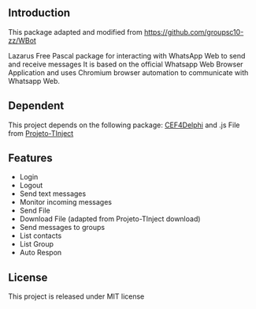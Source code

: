 ## Introduction

This package adapted and modified from https://github.com/groupsc10-zz/WBot

Lazarus Free Pascal package for interacting with WhatsApp Web to send and receive messages
It is based on the official Whatsapp Web Browser Application and uses Chromium browser automation to communicate with Whatsapp Web.

## Dependent

This project depends on the following package: [CEF4Delphi](https://github.com/salvadordf/CEF4Delphi) and .js File from [Projeto-TInject](https://raw.githubusercontent.com/mikelustosa/Projeto-TInject/master/Source/JS/js.abr)

## Features

- Login
- Logout
- Send text messages
- Monitor incoming messages
- Send File
- Download File (adapted from Projeto-TInject download)
- Send messages to groups
- List contacts
- List Group
- Auto Respon

## License
This project is released under MIT license
